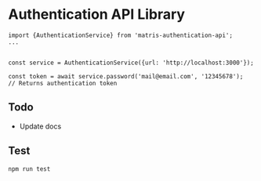 # Authentication API Library

```
import {AuthenticationService} from 'matris-authentication-api';
...


const service = AuthenticationService({url: 'http://localhost:3000'});

const token = await service.password('mail@email.com', '12345678');
// Returns authentication token
```


## Todo

- Update docs

## Test

```
npm run test
```